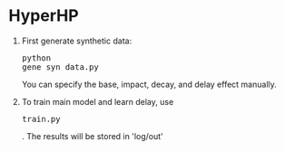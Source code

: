 # HyperHP

1. First generate synthetic data:<br /><pre>python gene_syn_data.py</pre> You can specify the base, impact, decay, and delay effect manually.

2. To train main model and learn delay, use <pre>train.py</pre>. The results will be stored in 'log/out'
